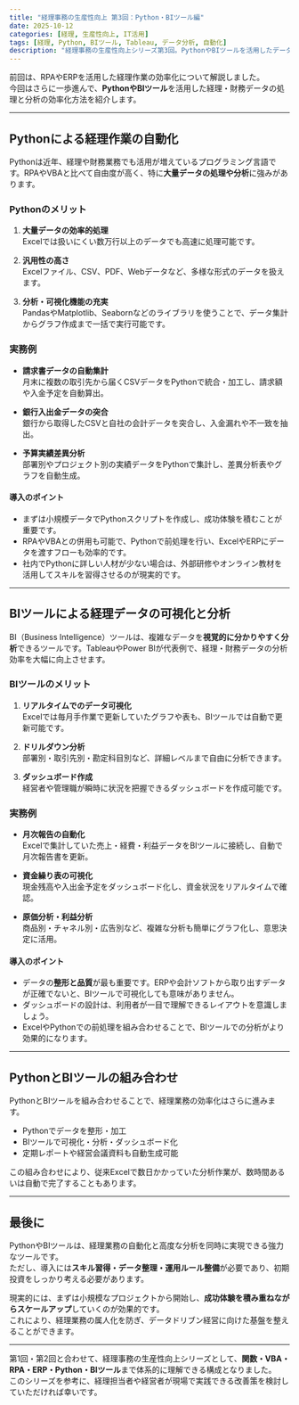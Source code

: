 ```yaml
---
title: "経理事務の生産性向上 第3回：Python・BIツール編"
date: 2025-10-12
categories: [経理, 生産性向上, IT活用]
tags: [経理, Python, BIツール, Tableau, データ分析, 自動化]
description: "経理事務の生産性向上シリーズ第3回。PythonやBIツールを活用したデータ処理・分析の効率化方法を具体例とともに解説します。"
---
```


前回は、RPAやERPを活用した経理作業の効率化について解説しました。  
今回はさらに一歩進んで、**PythonやBIツール**を活用した経理・財務データの処理と分析の効率化方法を紹介します。

---

## Pythonによる経理作業の自動化

Pythonは近年、経理や財務業務でも活用が増えているプログラミング言語です。RPAやVBAと比べて自由度が高く、特に**大量データの処理や分析**に強みがあります。

### Pythonのメリット

1. **大量データの効率的処理**  
   Excelでは扱いにくい数万行以上のデータでも高速に処理可能です。

2. **汎用性の高さ**  
   Excelファイル、CSV、PDF、Webデータなど、多様な形式のデータを扱えます。

3. **分析・可視化機能の充実**  
   PandasやMatplotlib、Seabornなどのライブラリを使うことで、データ集計からグラフ作成まで一括で実行可能です。

### 実務例

- **請求書データの自動集計**  
  月末に複数の取引先から届くCSVデータをPythonで統合・加工し、請求額や入金予定を自動算出。

- **銀行入出金データの突合**  
  銀行から取得したCSVと自社の会計データを突合し、入金漏れや不一致を抽出。

- **予算実績差異分析**  
  部署別やプロジェクト別の実績データをPythonで集計し、差異分析表やグラフを自動生成。

#### 導入のポイント

- まずは小規模データでPythonスクリプトを作成し、成功体験を積むことが重要です。
- RPAやVBAとの併用も可能で、Pythonで前処理を行い、ExcelやERPにデータを渡すフローも効率的です。
- 社内でPythonに詳しい人材が少ない場合は、外部研修やオンライン教材を活用してスキルを習得させるのが現実的です。

---

## BIツールによる経理データの可視化と分析

BI（Business Intelligence）ツールは、複雑なデータを**視覚的に分かりやすく分析**できるツールです。TableauやPower BIが代表例で、経理・財務データの分析効率を大幅に向上させます。

### BIツールのメリット

1. **リアルタイムでのデータ可視化**  
   Excelでは毎月手作業で更新していたグラフや表も、BIツールでは自動で更新可能です。

2. **ドリルダウン分析**  
   部署別・取引先別・勘定科目別など、詳細レベルまで自由に分析できます。

3. **ダッシュボード作成**  
   経営者や管理職が瞬時に状況を把握できるダッシュボードを作成可能です。

### 実務例

- **月次報告の自動化**  
  Excelで集計していた売上・経費・利益データをBIツールに接続し、自動で月次報告書を更新。

- **資金繰り表の可視化**  
  現金残高や入出金予定をダッシュボード化し、資金状況をリアルタイムで確認。

- **原価分析・利益分析**  
  商品別・チャネル別・広告別など、複雑な分析も簡単にグラフ化し、意思決定に活用。

#### 導入のポイント

- データの**整形と品質**が最も重要です。ERPや会計ソフトから取り出すデータが正確でないと、BIツールで可視化しても意味がありません。
- ダッシュボードの設計は、利用者が一目で理解できるレイアウトを意識しましょう。
- ExcelやPythonでの前処理を組み合わせることで、BIツールでの分析がより効果的になります。

---

## PythonとBIツールの組み合わせ

PythonとBIツールを組み合わせることで、経理業務の効率化はさらに進みます。

- Pythonでデータを整形・加工  
- BIツールで可視化・分析・ダッシュボード化  
- 定期レポートや経営会議資料も自動生成可能  

この組み合わせにより、従来Excelで数日かかっていた分析作業が、数時間あるいは自動で完了することもあります。

---

## 最後に

PythonやBIツールは、経理業務の自動化と高度な分析を同時に実現できる強力なツールです。  
ただし、導入には**スキル習得・データ整理・運用ルール整備**が必要であり、初期投資をしっかり考える必要があります。

現実的には、まずは小規模なプロジェクトから開始し、**成功体験を積み重ねながらスケールアップ**していくのが効果的です。  
これにより、経理業務の属人化を防ぎ、データドリブン経営に向けた基盤を整えることができます。

---

第1回・第2回と合わせて、経理事務の生産性向上シリーズとして、**関数・VBA・RPA・ERP・Python・BIツール**まで体系的に理解できる構成となりました。  
このシリーズを参考に、経理担当者や経営者が現場で実践できる改善策を検討していただければ幸いです。
